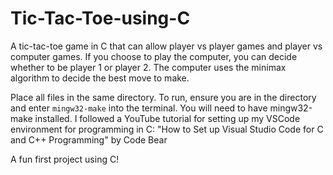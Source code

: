 # Tic-Tac-Toe-using-C

A tic-tac-toe game in C that can allow player vs player games and player vs computer games. If you choose to play the computer, you can decide whether to be player 1 or player 2. The computer uses the minimax algorithm to decide the best move to make.

Place all files in the same directory. To run, ensure you are in the directory and enter `mingw32-make` into the terminal. You will need to have mingw32-make installed. I followed a YouTube tutorial for setting up my VSCode environment for programming in C:
"How to Set up Visual Studio Code for C and C++ Programming" by Code Bear

A fun first project using C!
